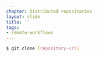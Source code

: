 ```yaml
---
chapter: Distributed repositories
layout: slide
title: ''
tags:
- remote-workflows
---
```


```bash
$ git clone [repository-url]
```
